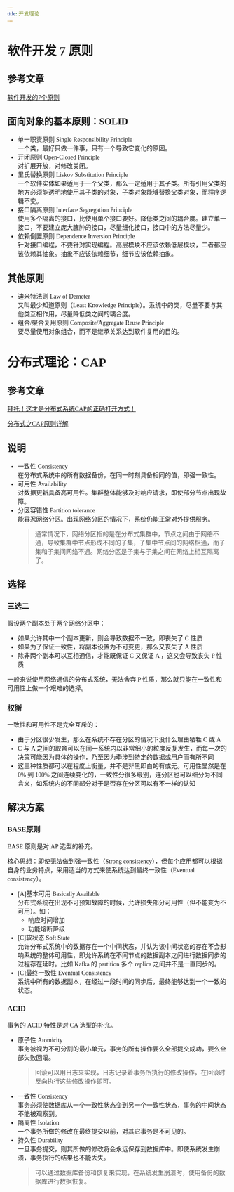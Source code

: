 ```yaml
---
title: 开发理论
---
```


# 软件开发 7 原则

## 参考文章

[软件开发的7个原则](https://blog.csdn.net/qq_42145271/article/details/105605973)

## 面向对象的基本原则：SOLID

- 单一职责原则 Single Responsibility Principle\
一个类，最好只做一件事，只有一个导致它变化的原因。
- 开闭原则 Open-Closed Principle\
对扩展开放，对修改关闭。
- 里氏替换原则 Liskov Substitution Principle\
一个软件实体如果适用于一个父类，那么一定适用于其子类。所有引用父类的地方必须能透明地使用其子类的对象，子类对象能够替换父类对象，而程序逻辑不变。
- 接口隔离原则 Interface Segregation Principle\
使用多个隔离的接口，比使用单个接口要好。降低类之间的耦合度。建立单一接口，不要建立庞大臃肿的接口，尽量细化接口，接口中的方法尽量少。
- 依赖倒置原则 Dependence Inversion Principle\
针对接口编程，不要针对实现编程。高层模块不应该依赖低层模块，二者都应该依赖其抽象。抽象不应该依赖细节，细节应该依赖抽象。

## 其他原则

- 迪米特法则 Law of Demeter\
又叫最少知道原则（Least Knowledge Principle）。系统中的类，尽量不要与其他类互相作用，尽量降低类之间的耦合度。
- 组合/聚合复用原则 Composite/Aggregate Reuse Principle\
要尽量使用对象组合，而不是继承关系达到软件复用的目的。

# 分布式理论：CAP

## 参考文章

[拜托！这才是分布式系统CAP的正确打开方式！](https://baijiahao.baidu.com/s?id=1675967348764896309&wfr=spider&for=pc)

[分布式之CAP原则详解](https://blog.csdn.net/lixinkuan328/article/details/95535691)

## 说明

- 一致性 Consistency\
在分布式系统中的所有数据备份，在同一时刻具备相同的值，即强一致性。
- 可用性 Availability\
对数据更新具备高可用性。集群整体能够及时响应请求，即使部分节点出现故障。
- 分区容错性 Partition tolerance\
能容忍网络分区。出现网络分区的情况下，系统仍能正常对外提供服务。
   > 通常情况下，网络分区指的是在分布式集群中，节点之间由于网络不通，导致集群中节点形成不同的子集，子集中节点间的网络相通，而子集和子集间网络不通。网络分区是子集与子集之间在网络上相互隔离了。

## 选择

### 三选二

假设两个副本处于两个网络分区中：

- 如果允许其中一个副本更新，则会导致数据不一致，即丧失了 C 性质
- 如果为了保证一致性，将副本设置为不可变更，那么又丧失了 A 性质
- 除非两个副本可以互相通信，才能既保证 C 又保证 A ，这又会导致丧失 P 性质

一般来说使用网络通信的分布式系统，无法舍弃 P 性质，那么就只能在一致性和可用性上做一个艰难的选择。

### 权衡

一致性和可用性不是完全互斥的：

- 由于分区很少发生，那么在系统不存在分区的情况下没什么理由牺牲 C 或 A
- C 与 A 之间的取舍可以在同一系统内以非常细小的粒度反复发生，而每一次的决策可能因为具体的操作，乃至因为牵涉到特定的数据或用户而有所不同
- 这三种性质都可以在程度上衡量，并不是非黑即白的有或无。可用性显然是在 0% 到 100% 之间连续变化的，一致性分很多级别，连分区也可以细分为不同含义，如系统内的不同部分对于是否存在分区可以有不一样的认知

## 解决方案

### BASE原则

BASE 原则是对 AP 选型的补充。

核心思想：即使无法做到强一致性（Strong consistency），但每个应用都可以根据自身的业务特点，采用适当的方式来使系统达到最终一致性（Eventual consistency）。

- [A]基本可用 Basically Available\
分布式系统在出现不可预知故障的时候，允许损失部分可用性（但不能变为不可用）。如：
   - 响应时间增加
   - 功能熔断降级
- [C]软状态 Soft State\
允许分布式系统中的数据存在一个中间状态，并认为该中间状态的存在不会影响系统的整体可用性，即允许系统在不同节点的数据副本之间进行数据同步的过程存在延时。比如 Kafka 的 partition 多个 replica 之间并不是一直同步的。
- [C]最终一致性 Eventual Consistency\
系统中所有的数据副本，在经过一段时间的同步后，最终能够达到一个一致的状态。

### ACID

事务的 ACID 特性是对 CA 选型的补充。

- 原子性 Atomicity\
事务被视为不可分割的最小单元，事务的所有操作要么全部提交成功，要么全部失败回滚。
   > 回滚可以用日志来实现，日志记录着事务所执行的修改操作，在回滚时反向执行这些修改操作即可。
- 一致性 Consistency\
事务必须使数据库从一个一致性状态变到另一个一致性状态，事务的中间状态不能被观察到。
- 隔离性 Isolation\
一个事务所做的修改在最终提交以前，对其它事务是不可见的。
- 持久性 Durability\
一旦事务提交，则其所做的修改将会永远保存到数据库中。即使系统发生崩溃，事务执行的结果也不能丢失。
   > 可以通过数据库备份和恢复来实现，在系统发生崩溃时，使用备份的数据库进行数据恢复。

<style type="text/css">* {font-family: YaHei Consolas Hybrid, Consolas;}</style>